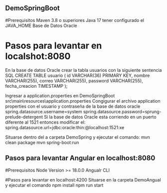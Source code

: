 ## DemoSpringBoot

#Prerequisitos
Maven 3.8 o superiores 
Java 17 tener configurado el JAVA_HOME
Base de Datos Oracle

# Pasos para levantar en localshot:8080
En la base de datos Oracle crear la tabla usuarios con la siguiente sentencia SQL 
CREATE TABLE usuario (
    id VARCHAR(36) PRIMARY KEY,
    nombre VARCHAR(255),
    correo VARCHAR(255),
    password VARCHAR(255),
    fecha_creacion TIMESTAMP
);

Ingresar a application.properties en DemoSpringBoot  src\main\resources\application.properties
Congigurar el archivo application properties con el usuario y contraseña de la base de datos oracle
spring.datasource.username=system
spring.datasource.password=sprung-prelude-detergent
Si la base de datos Oracle esta corriendo en un puerto diferente al 1521 entonces modificar el:
spring.datasource.url=jdbc:oracle:thin:@localhost:1521:xe

Situarse dentro del a carpeta DemoSpring y ejecutar el comando: 
mvn clean package
mvn spring-boot:run


## Pasos para levantar Angular en localhost:8080

#Prerequisitos
Node Version >= 18.0.0 
Angualr CLI

#Pasos para levantar en localhost:4200
Situarse en la carpeta DemoAngual y ejecutar el comando 
npm install 
npm run start
